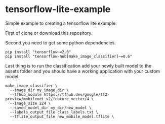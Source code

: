 # tensorflow-lite-example

Simple example to creating a tensorflow lite example.

First of clone or download this repository.

Second you need to get some python dependencies.

```
pip install "tensorflow~=2.0"
pip install "tensorflow-hub[make_image_classifier]~=0.6"
```

Last thing is to run the classification add your newly built model to the assets folder and you should have a working application with your custom model.
```
make_image_classifier \
  --image_dir my_image_dir \
  --tfhub_module https://tfhub.dev/google/tf2-preview/mobilenet_v2/feature_vector/4 \
  --image_size 224 \
  --saved_model_dir my_dir/new_model \
  --labels_output_file class_labels.txt \
  --tflite_output_file new_mobile_model.tflite \
```